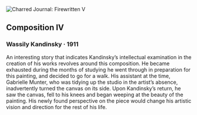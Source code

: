 <div class="artwork-of-the-day">
  <div class="container">
    <div class="img-wrapper">
      <img
        src="https://uploads2.wikiart.org/00475/images/wassily-kandinsky/composition-iv-1911.jpg!Large.jpg"
        alt="Charred Journal: Firewritten V" />
    </div>
    <div class="artwork-detail">
      <div class="artwork-origin"> 
        <h2 class="artwork-name">Composition IV</h2>
        <h3 class="artist">
          Wassily Kandinsky
                    ·  1911
        </h3>
      </div>
      <p class="description">
        <span class="artwork-description-text ng-binding" ng-bind-html="viewModel.ArtworkOfTheDay.Description | unsafe">An interesting story that indicates Kandinsky’s intellectual examination in the creation of his works revolves around this composition. He became exhausted during the months of studying he went through in preparation for this painting, and decided to go for a walk. His assistant at the time, Gabrielle Munter, who was tidying up the studio in the artist’s absence, inadvertently turned the canvas on its side. Upon Kandinsky’s return, he saw the canvas, fell to his knees and began weeping at the beauty of the painting. His newly found perspective on the piece would change his artistic vision and direction for the rest of his life. </span>
                        <div class="text-shadow-container" ng-show="showShadow" style=""></div>
      </p>
    </div>
  </div>

</div>
